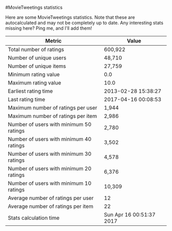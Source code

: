 #MovieTweetings statistics

Here are some MovieTweetings statistics. Note that these are autocalculated and may not be completely up to date. Any interesting stats missing here? Ping me, and I'll add them!

Metric | Value
--- | ---
Total number of ratings                 | 600,922
Number of unique users                  | 48,710
Number of unique items                  | 27,759
Minimum rating value                    | 0.0
Maximum rating value                    | 10.0
Earliest rating time                    | 2013-02-28 15:38:27
Last rating time                        | 2017-04-16 00:08:53
Maximum number of ratings per user      | 1,944
Maximum number of ratings per item      | 2,986
Number of users with minimum 50 ratings | 2,780
Number of users with minimum 40 ratings | 3,502
Number of users with minimum 30 ratings | 4,578
Number of users with minimum 20 ratings | 6,376
Number of users with minimum 10 ratings | 10,309
Average number of ratings per user      | 12
Average number of ratings per item      | 22
Stats calculation time                  | Sun Apr 16 00:51:37 2017

